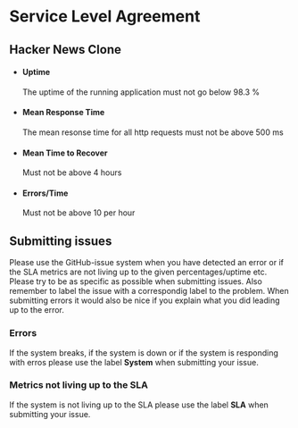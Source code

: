 # Service Level Agreement
## Hacker News Clone

- #### Uptime
  The uptime of the running application must not go below 98.3 %
  
- #### Mean Response Time
  The mean resonse time for all http requests must not be above 500 ms
  
- #### Mean Time to Recover
  Must not be above 4 hours
  
- #### Errors/Time
  Must not be above 10 per hour

## Submitting issues

Please use the GitHub-issue system when you have detected an error or if the SLA metrics are not living up to the given percentages/uptime etc.
Please try to be as specific as possible when submitting issues. Also remember to label the issue with a correspondig label to the problem. When submitting errors it would also be nice if you explain what you did leading up to the error.

### Errors
If the system breaks, if the system is down or if the system is responding with erros please use the label **System** when submitting your issue.

### Metrics not living up to the SLA
If the system is not living up to the SLA please use the label **SLA** when submitting your issue.
